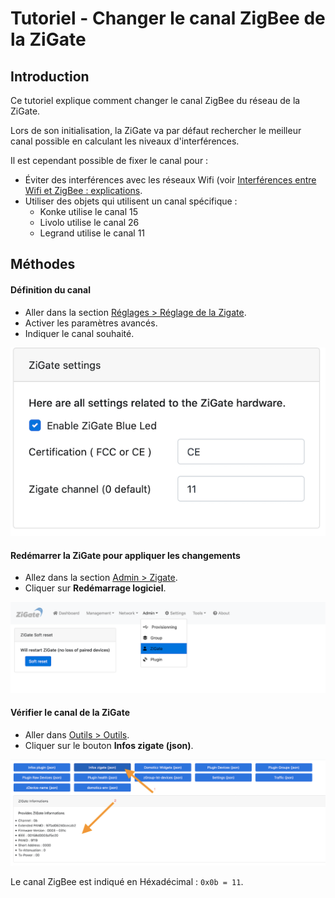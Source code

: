 # Tutoriel - Changer le canal ZigBee de la ZiGate


## Introduction

Ce tutoriel explique comment changer le canal ZigBee du réseau de la ZiGate.

Lors de son initialisation, la ZiGate va par défaut rechercher le meilleur canal possible en calculant les niveaux d'interférences.

Il est cependant possible de fixer le canal pour :
* Éviter des interférences avec les réseaux Wifi (voir [Interférences entre Wifi et ZigBee : explications](Info_ZigBee-et-Wifi.md).
* Utiliser des objets qui utilisent un canal spécifique :
  * Konke utilise le canal 15
  * Livolo utilise le canal 26
  * Legrand utilise le canal 11

## Méthodes

#### Définition du canal

* Aller dans la section [Réglages > Réglage de la Zigate](WebUI_Reglages.md#r%C3%A9glages-de-la-zigate).
* Activer les paramètres avancés.
* Indiquer le canal souhaité.

![Settings channel](../Images/Channel_setting.png)

#### Redémarrer la ZiGate pour appliquer les changements

* Allez dans la section [Admin > Zigate](WebUI_Admin.md#zigate).
* Cliquer sur __Redémarrage logiciel__.

![Restart Zigate](../Images/Restart_Zigate.png)


#### Vérifier le canal de la ZiGate

* Aller dans [Outils > Outils](WebUI_Outils.md#outils).
* Cliquer sur le bouton __Infos zigate (json)__.

![Zigate Infos](../Images/Zigate_Infos.png)

Le canal ZigBee est indiqué en Héxadécimal : `0x0b = 11`.
